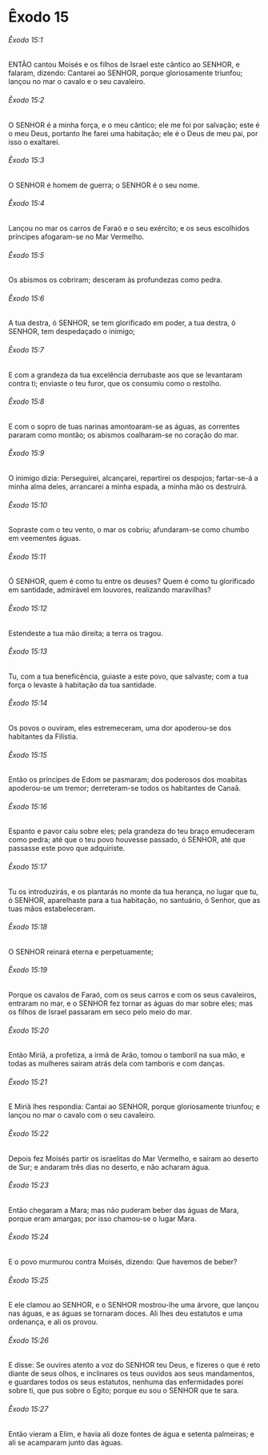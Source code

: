 # Êxodo 15

###### Êxodo 15:1

ENTÃO cantou Moisés e os filhos de Israel este cântico ao SENHOR, e falaram, dizendo: Cantarei ao SENHOR, porque gloriosamente triunfou; lançou no mar o cavalo e o seu cavaleiro.

###### Êxodo 15:2

O SENHOR é a minha força, e o meu cântico; ele me foi por salvação; este é o meu Deus, portanto lhe farei uma habitação; ele é o Deus de meu pai, por isso o exaltarei.

###### Êxodo 15:3

O SENHOR é homem de guerra; o SENHOR é o seu nome.

###### Êxodo 15:4

Lançou no mar os carros de Faraó e o seu exército; e os seus escolhidos príncipes afogaram-se no Mar Vermelho.

###### Êxodo 15:5

Os abismos os cobriram; desceram às profundezas como pedra.

###### Êxodo 15:6

A tua destra, ó SENHOR, se tem glorificado em poder, a tua destra, ó SENHOR, tem despedaçado o inimigo;

###### Êxodo 15:7

E com a grandeza da tua excelência derrubaste aos que se levantaram contra ti; enviaste o teu furor, que os consumiu como o restolho.

###### Êxodo 15:8

E com o sopro de tuas narinas amontoaram-se as águas, as correntes pararam como montão; os abismos coalharam-se no coração do mar.

###### Êxodo 15:9

O inimigo dizia: Perseguirei, alcançarei, repartirei os despojos; fartar-se-á a minha alma deles, arrancarei a minha espada, a minha mão os destruirá.

###### Êxodo 15:10

Sopraste com o teu vento, o mar os cobriu; afundaram-se como chumbo em veementes águas.

###### Êxodo 15:11

Ó SENHOR, quem é como tu entre os deuses? Quem é como tu glorificado em santidade, admirável em louvores, realizando maravilhas?

###### Êxodo 15:12

Estendeste a tua mão direita; a terra os tragou.

###### Êxodo 15:13

Tu, com a tua beneficência, guiaste a este povo, que salvaste; com a tua força o levaste à habitação da tua santidade.

###### Êxodo 15:14

Os povos o ouviram, eles estremeceram, uma dor apoderou-se dos habitantes da Filistia.

###### Êxodo 15:15

Então os príncipes de Edom se pasmaram; dos poderosos dos moabitas apoderou-se um tremor; derreteram-se todos os habitantes de Canaã.

###### Êxodo 15:16

Espanto e pavor caiu sobre eles; pela grandeza do teu braço emudeceram como pedra; até que o teu povo houvesse passado, ó SENHOR, até que passasse este povo que adquiriste.

###### Êxodo 15:17

Tu os introduzirás, e os plantarás no monte da tua herança, no lugar que tu, ó SENHOR, aparelhaste para a tua habitação, no santuário, ó Senhor, que as tuas mãos estabeleceram.

###### Êxodo 15:18

O SENHOR reinará eterna e perpetuamente;

###### Êxodo 15:19

Porque os cavalos de Faraó, com os seus carros e com os seus cavaleiros, entraram no mar, e o SENHOR fez tornar as águas do mar sobre eles; mas os filhos de Israel passaram em seco pelo meio do mar.

###### Êxodo 15:20

Então Miriã, a profetiza, a irmã de Arão, tomou o tamboril na sua mão, e todas as mulheres saíram atrás dela com tamboris e com danças.

###### Êxodo 15:21

E Miriã lhes respondia: Cantai ao SENHOR, porque gloriosamente triunfou; e lançou no mar o cavalo com o seu cavaleiro.

###### Êxodo 15:22

Depois fez Moisés partir os israelitas do Mar Vermelho, e saíram ao deserto de Sur; e andaram três dias no deserto, e não acharam água.

###### Êxodo 15:23

Então chegaram a Mara; mas não puderam beber das águas de Mara, porque eram amargas; por isso chamou-se o lugar Mara.

###### Êxodo 15:24

E o povo murmurou contra Moisés, dizendo: Que havemos de beber?

###### Êxodo 15:25

E ele clamou ao SENHOR, e o SENHOR mostrou-lhe uma árvore, que lançou nas águas, e as águas se tornaram doces. Ali lhes deu estatutos e uma ordenança, e ali os provou.

###### Êxodo 15:26

E disse: Se ouvires atento a voz do SENHOR teu Deus, e fizeres o que é reto diante de seus olhos, e inclinares os teus ouvidos aos seus mandamentos, e guardares todos os seus estatutos, nenhuma das enfermidades porei sobre ti, que pus sobre o Egito; porque eu sou o SENHOR que te sara.

###### Êxodo 15:27

Então vieram a Elim, e havia ali doze fontes de água e setenta palmeiras; e ali se acamparam junto das águas.

